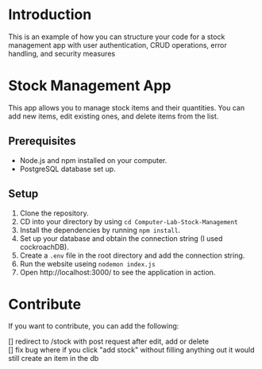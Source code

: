 # Introduction

This is an example of how you can structure your code for a stock management app with user authentication, CRUD operations, error handling, and security measures

# Stock Management App

This app allows you to manage stock items and their quantities. You can add new items, edit existing ones, and delete items from the list.

## Prerequisites

- Node.js and npm installed on your computer.
- PostgreSQL database set up.

## Setup

1. Clone the repository.
2. CD into your directory by using `cd Computer-Lab-Stock-Management`
3. Install the dependencies by running `npm install`.
4. Set up your database and obtain the connection string (I used cockroachDB).
5. Create a `.env` file in the root directory and add the connection string.
6. Run the website useing `nodemon index.js`
7. Open http://localhost:3000/ to see the application in action.</s>

# Contribute

If you want to contribute, you can add the following:

[] redirect to /stock with post request after edit, add or delete <br />
[] fix bug where if you click "add stock" without filling anything out it would still create an item in the db
